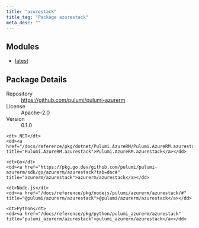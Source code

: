 ```yaml
---
title: "azurestack"
title_tag: "Package azurestack"
meta_desc: ""
---
```


<!-- WARNING: this file was generated by Pulumi Docs Generator. -->
<!-- Do not edit by hand unless you're certain you know what you are doing! -->



<h2 id="modules">Modules</h2>
<ul class="api">
    <li><a href="latest/" title="latest"><span class="symbol module"></span>latest</a></li>
</ul>

<h2 id="package-details">Package Details</h2>
<dl class="package-details">
	<dt>Repository</dt>
	<dd><a href="https://github.com/pulumi/pulumi-azurerm">https://github.com/pulumi/pulumi-azurerm</a></dd>
	<dt>License</dt>
	<dd>Apache-2.0</dd>
	<dt>Version</dt>
	<dd>0.1.0</dd>
</dl>



<dl class="tabular">

    <dt>.NET</dt>
    <dd><a href="/docs/reference/pkg/dotnet/Pulumi.AzureRM/Pulumi.AzureRM.azurestack.html" title="Pulumi.AzureRM.azurestack">Pulumi.AzureRM.azurestack</a></dd>

    <dt>Go</dt>
    <dd><a href="https://pkg.go.dev/github.com/pulumi/pulumi-azurerm/sdk/go/azurerm/azurestack?tab=doc#" title="azurerm/azurestack">azurerm/azurestack</a></dd>

    <dt>Node.js</dt>
    <dd><a href="/docs/reference/pkg/nodejs/pulumi/azurerm/azurestack/#" title="@pulumi/azurerm/azurestack">@pulumi/azurerm/azurestack</a></dd>

    <dt>Python</dt>
    <dd><a href="/docs/reference/pkg/python/pulumi_azurerm/azurestack" title="pulumi_azurerm/azurestack">pulumi_azurerm/azurestack</a></dd>

</dl>

